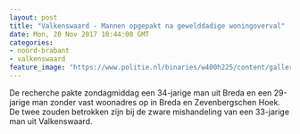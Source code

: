 ```yaml
---
layout: post
title: "Valkenswaard - Mannen opgepakt na gewelddadige woningoverval"
date: Mon, 20 Nov 2017 10:44:00 GMT
categories: 
- noord-brabant 
- valkenswaard 
feature_image: "https://www.politie.nl/binaries/w400h225/content/gallery/politie/stockfotos/at-bikers-me/arrestatieteam-doet-inval-in-pand.jpg"
---
```


De recherche pakte zondagmiddag een 34-jarige man uit Breda en een 29-jarige man zonder vast woonadres op in Breda en Zevenbergschen Hoek. De twee zouden betrokken zijn bij de zware mishandeling van een 33-jarige man uit Valkenswaard.
